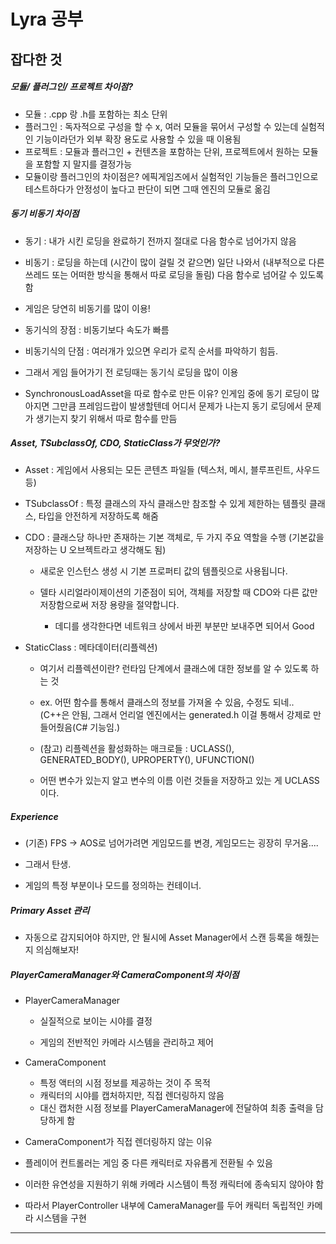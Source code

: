# Lyra 공부

## 잡다한 것

##### 모듈/ 플러그인/ 프로젝트 차이점?

- 모듈 : .cpp 랑 .h를 포함하는 최소 단위
- 플러그인 : 독자적으로 구성을 할 수 x, 여러 모듈을 묶어서 구성할 수 있는데 실험적인 기능이라던가 외부 확장 용도로 사용할 수 있을 때 이용됨
- 프로젝트 : 모듈과 플러그인 + 컨텐츠을 포함하는 단위, 프로젝트에서 원하는 모듈을 포함할 지 말지를 결정가능
- 모듈이랑 플러그인의 차이점은? 에픽게임즈에서 실험적인 기능들은 플러그인으로 테스트하다가 안정성이 높다고 판단이 되면 그때 엔진의 모듈로 옮김 

##### 동기 비동기 차이점

- 동기 : 내가 시킨 로딩을 완료하기 전까지 절대로 다음 함수로 넘어가지 않음

- 비동기 : 로딩을 하는데 (시간이 많이 걸릴 것 같으면) 일단 나와서 (내부적으로 다른 쓰레드 또는 어떠한 방식을 통해서 따로 로딩을 돌림) 다음 함수로 넘어갈 수 있도록 함

- 게임은 당연히 비동기를 많이 이용!

- 동기식의 장점 : 비동기보다 속도가 빠름

- 비동기식의 단점 : 여러개가 있으면 우리가 로직 순서를 파악하기 힘듬.

- 그래서 게임 들어가기 전 로딩때는 동기식 로딩을 많이 이용

- SynchronousLoadAsset을 따로 함수로 만든 이유? 인게임 중에 동기 로딩이 많아지면 그만큼 프레임드랍이 발생할텐데 어디서 문제가 나는지 동기 로딩에서 문제가 생기는지 찾기 위해서 따로 함수를 만듬

##### Asset, TSubclassOf, CDO, StaticClass가 무엇인가?

- Asset : 게임에서 사용되는 모든 콘텐츠 파일들 (텍스처, 메시, 블루프린트, 사우드 등)

- TSubclassOf : 특정 클래스의 자식 클래스만 참조할 수 있게 제한하는 템플릿 클래스, 타입을 안전하게 저장하도록 해줌

- CDO : 클래스당 하나만 존재하는 기본 객체로, 두 가지 주요 역할을 수행 (기본값을 저장하는 U 오브젝트라고 생각해도 됨)
  
  - 새로운 인스턴스 생성 시 기본 프로퍼티 값의 템플릿으로 사용됩니다.
  
  - 델타 시리얼라이제이션의 기준점이 되어, 객체를 저장할 때 CDO와 다른 값만 저장함으로써 저장 용량을 절약합니다.
    
    - 데디를 생각한다면 네트워크 상에서 바뀐 부분만 보내주면 되어서 Good

- StaticClass : 메타데이터(리플렉션) 
  
  - 여기서 리플렉션이란? 런타임 단계에서 클래스에 대한 정보를 알 수 있도록 하는 것
  
  - ex. 어떤 함수를 통해서 클래스의 정보를 가져올 수 있음, 수정도 되네.. (C++은 안됨, 그래서 언리얼 엔진에서는 generated.h 이걸 통해서 강제로 만들어줬음(C# 기능임.)
  
  - (참고) 리플렉션을 활성화하는 매크로들 : UCLASS(), GENERATED_BODY(), UPROPERTY(), UFUNCTION()
  
  - 어떤 변수가 있는지 알고 변수의 이름 이런 것들을 저장하고 있는 게 UCLASS이다.

##### Experience

- (기존) FPS -> AOS로 넘어가려면 게임모드를 변경, 게임모드는 굉장히 무거움....

- 그래서 탄생.

- 게임의 특정 부분이나 모드를 정의하는 컨테이너.

##### Primary Asset 관리

- 자동으로 감지되어야 하지만, 안 될시에 Asset Manager에서 스캔 등록을 해줬는지 의심해보자!

##### PlayerCameraManager와 CameraComponent의 차이점

- PlayerCameraManager
  
  - 실질적으로 보이는 시야를 결정
  
  - 게임의 전반적인 카메라 시스템을 관리하고 제어

- CameraComponent
  
  - 특정 액터의 시점 정보를 제공하는 것이 주 목적
  - 캐릭터의 시야를 캡처하지만, 직접 렌더링하지 않음
  - 대신 캡처한 시점 정보를 PlayerCameraManager에 전달하여 최종 출력을 담당하게 함

-  CameraComponent가 직접 렌더링하지 않는 이유
  
  - 플레이어 컨트롤러는 게임 중 다른 캐릭터로 자유롭게 전환될 수 있음
  - 이러한 유연성을 지원하기 위해 카메라 시스템이 특정 캐릭터에 종속되지 않아야 함
  - 따라서 PlayerController 내부에 CameraManager를 두어 캐릭터 독립적인 카메라 시스템을 구현

---
